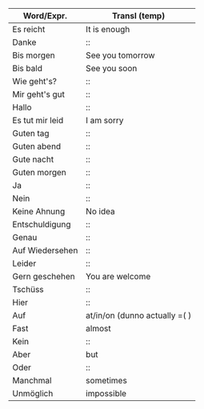 Word/Expr. | Transl (temp) |
----- | ----- |
Es reicht | It is enough |
Danke | :: |
Bis morgen | See you tomorrow |
Bis bald | See you soon |
Wie geht's? | :: |
Mir geht's gut | :: |
Hallo | :: |
Es tut mir leid | I am sorry |
Guten tag | :: |
Guten abend | :: |
Gute nacht | :: |
Guten morgen | :: |
Ja | :: |
Nein | :: |
Keine Ahnung | No idea |
Entschuldigung | :: |
Genau | :: |
Auf Wiedersehen | :: |
Leider | :: |
Gern geschehen | You are welcome |
Tschüss | :: |
Hier | :: |
Auf | at/in/on (dunno actually =( ) |
Fast | almost |
Kein | :: |
Aber | but |
Oder | :: |
Manchmal | sometimes |
Unmöglich | impossible |
